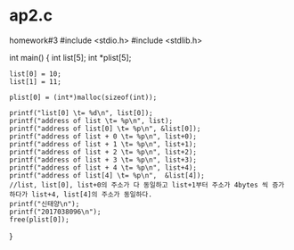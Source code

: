 # ap2.c
homework#3
#include <stdio.h>
#include <stdlib.h>

int main()
{
    int list[5];
    int *plist[5];

    list[0] = 10;
    list[1] = 11;

    plist[0] = (int*)malloc(sizeof(int));

    printf("list[0] \t= %d\n", list[0]);
    printf("address of list \t= %p\n", list);
    printf("address of list[0] \t= %p\n", &list[0]);
    printf("address of list + 0 \t= %p\n", list+0);
    printf("address of list + 1 \t= %p\n", list+1);
    printf("address of list + 2 \t= %p\n", list+2);
    printf("address of list + 3 \t= %p\n", list+3);
    printf("address of list + 4 \t= %p\n", list+4);
    printf("address of list[4] \t= %p\n",  &list[4]);
    //list, list[0], list+0의 주소가 다 동일하고 list+1부터 주소가 4bytes 씩 증가하다가 list+4, list[4]의 주소가 동일하다.
    printf("신태양\n");
    printf("2017038096\n");
    free(plist[0]);
}

